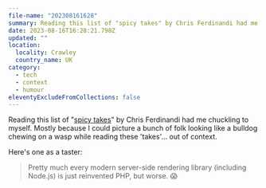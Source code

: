```yaml
---
file-name: "202308161628"
summary: Reading this list of "spicy takes" by Chris Ferdinandi had me chuckling to myself.
date: 2023-08-16T16:28:21.798Z
updated: ""
location:
  locality: Crawley
  country_name: UK
category:
  - tech
  - context
  - humour
eleventyExcludeFromCollections: false
---
```


Reading this list of "[spicy takes](https://gomakethings.com/spicy-takes/)" by Chris Ferdinandi had me chuckling to myself. Mostly because I could picture a bunch of folk looking like a bulldog chewing on a wasp while reading these 'takes'&hellip; out of context.

Here's one as a taster:

> Pretty much every modern server-side rendering library (including Node.js) is just reinvented PHP, but worse. 😱
